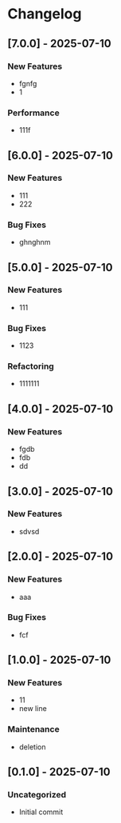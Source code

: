 # Changelog

## [7.0.0] - 2025-07-10

### New Features
- fgnfg
- 1

### Performance
- 111f

## [6.0.0] - 2025-07-10
### New Features
- 111
- 222
### Bug Fixes
- ghnghnm
## [5.0.0] - 2025-07-10
### New Features
- 111
### Bug Fixes
- 1123
### Refactoring
- 1111111
## [4.0.0] - 2025-07-10
### New Features
- fgdb
- fdb
- dd
## [3.0.0] - 2025-07-10
### New Features
- sdvsd
## [2.0.0] - 2025-07-10
### New Features
- aaa
### Bug Fixes
- fcf
## [1.0.0] - 2025-07-10
### New Features
- 11
- new line
### Maintenance
- deletion
## [0.1.0] - 2025-07-10
### Uncategorized
- Initial commit
